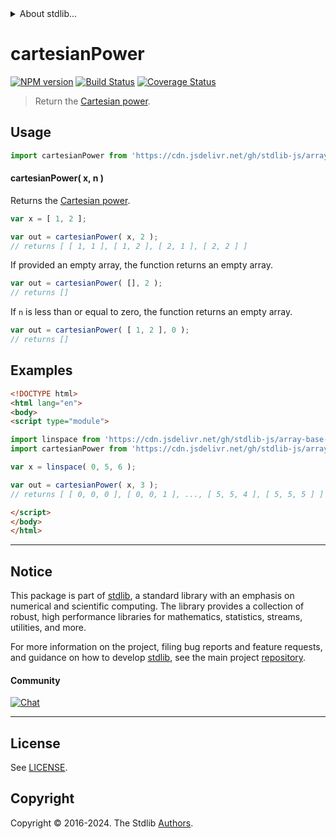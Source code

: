 <!--

@license Apache-2.0

Copyright (c) 2022 The Stdlib Authors.

Licensed under the Apache License, Version 2.0 (the "License");
you may not use this file except in compliance with the License.
You may obtain a copy of the License at

   http://www.apache.org/licenses/LICENSE-2.0

Unless required by applicable law or agreed to in writing, software
distributed under the License is distributed on an "AS IS" BASIS,
WITHOUT WARRANTIES OR CONDITIONS OF ANY KIND, either express or implied.
See the License for the specific language governing permissions and
limitations under the License.

-->


<details>
  <summary>
    About stdlib...
  </summary>
  <p>We believe in a future in which the web is a preferred environment for numerical computation. To help realize this future, we've built stdlib. stdlib is a standard library, with an emphasis on numerical and scientific computation, written in JavaScript (and C) for execution in browsers and in Node.js.</p>
  <p>The library is fully decomposable, being architected in such a way that you can swap out and mix and match APIs and functionality to cater to your exact preferences and use cases.</p>
  <p>When you use stdlib, you can be absolutely certain that you are using the most thorough, rigorous, well-written, studied, documented, tested, measured, and high-quality code out there.</p>
  <p>To join us in bringing numerical computing to the web, get started by checking us out on <a href="https://github.com/stdlib-js/stdlib">GitHub</a>, and please consider <a href="https://opencollective.com/stdlib">financially supporting stdlib</a>. We greatly appreciate your continued support!</p>
</details>

# cartesianPower

[![NPM version][npm-image]][npm-url] [![Build Status][test-image]][test-url] [![Coverage Status][coverage-image]][coverage-url] <!-- [![dependencies][dependencies-image]][dependencies-url] -->

> Return the [Cartesian power][cartesian-product].



<section class="usage">

## Usage

```javascript
import cartesianPower from 'https://cdn.jsdelivr.net/gh/stdlib-js/array-base-cartesian-power@esm/index.mjs';
```

#### cartesianPower( x, n )

Returns the [Cartesian power][cartesian-product].

```javascript
var x = [ 1, 2 ];

var out = cartesianPower( x, 2 );
// returns [ [ 1, 1 ], [ 1, 2 ], [ 2, 1 ], [ 2, 2 ] ]
```

If provided an empty array, the function returns an empty array.

```javascript
var out = cartesianPower( [], 2 );
// returns []
```

If `n` is less than or equal to zero, the function returns an empty array.

```javascript
var out = cartesianPower( [ 1, 2 ], 0 );
// returns []
```

</section>

<!-- /.usage -->

<section class="notes">

</section>

<!-- /.notes -->

<section class="examples">

## Examples

<!-- eslint no-undef: "error" -->

```html
<!DOCTYPE html>
<html lang="en">
<body>
<script type="module">

import linspace from 'https://cdn.jsdelivr.net/gh/stdlib-js/array-base-linspace@esm/index.mjs';
import cartesianPower from 'https://cdn.jsdelivr.net/gh/stdlib-js/array-base-cartesian-power@esm/index.mjs';

var x = linspace( 0, 5, 6 );

var out = cartesianPower( x, 3 );
// returns [ [ 0, 0, 0 ], [ 0, 0, 1 ], ..., [ 5, 5, 4 ], [ 5, 5, 5 ] ]

</script>
</body>
</html>
```

</section>

<!-- /.examples -->

<!-- Section for related `stdlib` packages. Do not manually edit this section, as it is automatically populated. -->

<section class="related">

</section>

<!-- /.related -->

<!-- Section for all links. Make sure to keep an empty line after the `section` element and another before the `/section` close. -->


<section class="main-repo" >

* * *

## Notice

This package is part of [stdlib][stdlib], a standard library with an emphasis on numerical and scientific computing. The library provides a collection of robust, high performance libraries for mathematics, statistics, streams, utilities, and more.

For more information on the project, filing bug reports and feature requests, and guidance on how to develop [stdlib][stdlib], see the main project [repository][stdlib].

#### Community

[![Chat][chat-image]][chat-url]

---

## License

See [LICENSE][stdlib-license].


## Copyright

Copyright &copy; 2016-2024. The Stdlib [Authors][stdlib-authors].

</section>

<!-- /.stdlib -->

<!-- Section for all links. Make sure to keep an empty line after the `section` element and another before the `/section` close. -->

<section class="links">

[npm-image]: http://img.shields.io/npm/v/@stdlib/array-base-cartesian-power.svg
[npm-url]: https://npmjs.org/package/@stdlib/array-base-cartesian-power

[test-image]: https://github.com/stdlib-js/array-base-cartesian-power/actions/workflows/test.yml/badge.svg?branch=v0.2.1
[test-url]: https://github.com/stdlib-js/array-base-cartesian-power/actions/workflows/test.yml?query=branch:v0.2.1

[coverage-image]: https://img.shields.io/codecov/c/github/stdlib-js/array-base-cartesian-power/main.svg
[coverage-url]: https://codecov.io/github/stdlib-js/array-base-cartesian-power?branch=main

<!--

[dependencies-image]: https://img.shields.io/david/stdlib-js/array-base-cartesian-power.svg
[dependencies-url]: https://david-dm.org/stdlib-js/array-base-cartesian-power/main

-->

[chat-image]: https://img.shields.io/gitter/room/stdlib-js/stdlib.svg
[chat-url]: https://app.gitter.im/#/room/#stdlib-js_stdlib:gitter.im

[stdlib]: https://github.com/stdlib-js/stdlib

[stdlib-authors]: https://github.com/stdlib-js/stdlib/graphs/contributors

[umd]: https://github.com/umdjs/umd
[es-module]: https://developer.mozilla.org/en-US/docs/Web/JavaScript/Guide/Modules

[deno-url]: https://github.com/stdlib-js/array-base-cartesian-power/tree/deno
[deno-readme]: https://github.com/stdlib-js/array-base-cartesian-power/blob/deno/README.md
[umd-url]: https://github.com/stdlib-js/array-base-cartesian-power/tree/umd
[umd-readme]: https://github.com/stdlib-js/array-base-cartesian-power/blob/umd/README.md
[esm-url]: https://github.com/stdlib-js/array-base-cartesian-power/tree/esm
[esm-readme]: https://github.com/stdlib-js/array-base-cartesian-power/blob/esm/README.md
[branches-url]: https://github.com/stdlib-js/array-base-cartesian-power/blob/main/branches.md

[stdlib-license]: https://raw.githubusercontent.com/stdlib-js/array-base-cartesian-power/main/LICENSE

[cartesian-product]: https://en.wikipedia.org/wiki/Cartesian_product

</section>

<!-- /.links -->
